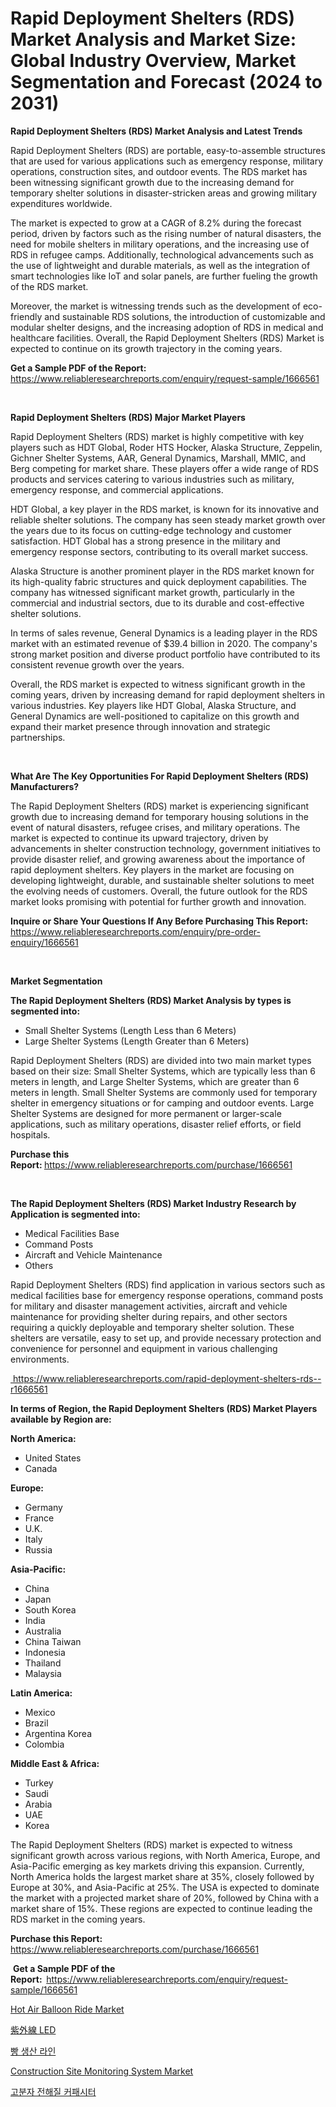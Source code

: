 <p><h1>Rapid Deployment Shelters (RDS) Market Analysis and Market Size: Global Industry Overview, Market Segmentation and Forecast (2024 to 2031)</h1></p><p><strong>Rapid Deployment Shelters (RDS) Market Analysis and Latest Trends</strong></p>
<p><p>Rapid Deployment Shelters (RDS) are portable, easy-to-assemble structures that are used for various applications such as emergency response, military operations, construction sites, and outdoor events. The RDS market has been witnessing significant growth due to the increasing demand for temporary shelter solutions in disaster-stricken areas and growing military expenditures worldwide.</p><p>The market is expected to grow at a CAGR of 8.2% during the forecast period, driven by factors such as the rising number of natural disasters, the need for mobile shelters in military operations, and the increasing use of RDS in refugee camps. Additionally, technological advancements such as the use of lightweight and durable materials, as well as the integration of smart technologies like IoT and solar panels, are further fueling the growth of the RDS market.</p><p>Moreover, the market is witnessing trends such as the development of eco-friendly and sustainable RDS solutions, the introduction of customizable and modular shelter designs, and the increasing adoption of RDS in medical and healthcare facilities. Overall, the Rapid Deployment Shelters (RDS) Market is expected to continue on its growth trajectory in the coming years.</p></p>
<p><strong>Get a Sample PDF of the Report:&nbsp;</strong> <a href="https://www.reliableresearchreports.com/enquiry/request-sample/1666561">https://www.reliableresearchreports.com/enquiry/request-sample/1666561</a></p>
<p>&nbsp;</p>
<p><strong>Rapid Deployment Shelters (RDS) Major Market Players</strong></p>
<p><p>Rapid Deployment Shelters (RDS) market is highly competitive with key players such as HDT Global, Roder HTS Hocker, Alaska Structure, Zeppelin, Gichner Shelter Systems, AAR, General Dynamics, Marshall, MMIC, and Berg competing for market share. These players offer a wide range of RDS products and services catering to various industries such as military, emergency response, and commercial applications.</p><p>HDT Global, a key player in the RDS market, is known for its innovative and reliable shelter solutions. The company has seen steady market growth over the years due to its focus on cutting-edge technology and customer satisfaction. HDT Global has a strong presence in the military and emergency response sectors, contributing to its overall market success.</p><p>Alaska Structure is another prominent player in the RDS market known for its high-quality fabric structures and quick deployment capabilities. The company has witnessed significant market growth, particularly in the commercial and industrial sectors, due to its durable and cost-effective shelter solutions.</p><p>In terms of sales revenue, General Dynamics is a leading player in the RDS market with an estimated revenue of $39.4 billion in 2020. The company's strong market position and diverse product portfolio have contributed to its consistent revenue growth over the years.</p><p>Overall, the RDS market is expected to witness significant growth in the coming years, driven by increasing demand for rapid deployment shelters in various industries. Key players like HDT Global, Alaska Structure, and General Dynamics are well-positioned to capitalize on this growth and expand their market presence through innovation and strategic partnerships.</p></p>
<p>&nbsp;</p>
<p><strong>What Are The Key Opportunities For Rapid Deployment Shelters (RDS) Manufacturers?</strong></p>
<p><p>The Rapid Deployment Shelters (RDS) market is experiencing significant growth due to increasing demand for temporary housing solutions in the event of natural disasters, refugee crises, and military operations. The market is expected to continue its upward trajectory, driven by advancements in shelter construction technology, government initiatives to provide disaster relief, and growing awareness about the importance of rapid deployment shelters. Key players in the market are focusing on developing lightweight, durable, and sustainable shelter solutions to meet the evolving needs of customers. Overall, the future outlook for the RDS market looks promising with potential for further growth and innovation.</p></p>
<p><strong>Inquire or Share Your Questions If Any Before Purchasing This Report:</strong> <a href="https://www.reliableresearchreports.com/enquiry/pre-order-enquiry/1666561">https://www.reliableresearchreports.com/enquiry/pre-order-enquiry/1666561</a></p>
<p>&nbsp;</p>
<p><strong>Market Segmentation</strong></p>
<p><strong>The Rapid Deployment Shelters (RDS) Market Analysis by types is segmented into:</strong></p>
<p><ul><li>Small Shelter Systems (Length Less than 6 Meters)</li><li>Large Shelter Systems (Length Greater than 6 Meters)</li></ul></p>
<p><p>Rapid Deployment Shelters (RDS) are divided into two main market types based on their size: Small Shelter Systems, which are typically less than 6 meters in length, and Large Shelter Systems, which are greater than 6 meters in length. Small Shelter Systems are commonly used for temporary shelter in emergency situations or for camping and outdoor events. Large Shelter Systems are designed for more permanent or larger-scale applications, such as military operations, disaster relief efforts, or field hospitals.</p></p>
<p><strong>Purchase this Report:&nbsp;</strong><a href="https://www.reliableresearchreports.com/purchase/1666561">https://www.reliableresearchreports.com/purchase/1666561</a></p>
<p>&nbsp;</p>
<p><strong>The Rapid Deployment Shelters (RDS) Market Industry Research by Application is segmented into:</strong></p>
<p><ul><li>Medical Facilities Base</li><li>Command Posts</li><li>Aircraft and Vehicle Maintenance</li><li>Others</li></ul></p>
<p><p>Rapid Deployment Shelters (RDS) find application in various sectors such as medical facilities base for emergency response operations, command posts for military and disaster management activities, aircraft and vehicle maintenance for providing shelter during repairs, and other sectors requiring a quickly deployable and temporary shelter solution. These shelters are versatile, easy to set up, and provide necessary protection and convenience for personnel and equipment in various challenging environments.</p></p>
<p><a href="https://www.reliableresearchreports.com/rapid-deployment-shelters-rds--r1666561">&nbsp;https://www.reliableresearchreports.com/rapid-deployment-shelters-rds--r1666561</a></p>
<p><strong>In terms of Region, the Rapid Deployment Shelters (RDS) Market Players available by Region are:</strong></p>
<p>
    <p> <strong> North America: </strong>
        <ul>
            <li>United States</li>
            <li>Canada</li>
        </ul>
        </p> 
    <p> <strong> Europe: </strong>
        <ul>
            <li>Germany</li>
            <li>France</li>
            <li>U.K.</li>
            <li>Italy</li>
            <li>Russia</li>
        </ul>
        </p> 
    <p> <strong> Asia-Pacific: </strong>
        <ul>
            <li>China</li>
            <li>Japan</li>
            <li>South Korea</li>
            <li>India</li>
            <li>Australia</li>
            <li>China Taiwan</li>
            <li>Indonesia</li>
            <li>Thailand</li>
            <li>Malaysia</li>
        </ul>
        </p> 
    <p> <strong> Latin America: </strong>
        <ul>
            <li>Mexico</li>
            <li>Brazil</li>
            <li>Argentina Korea</li>
            <li>Colombia</li>
        </ul>
        </p> 
    <p> <strong> Middle East & Africa: </strong>
        <ul>
            <li>Turkey</li>
            <li>Saudi</li>
            <li>Arabia</li>
            <li>UAE</li>
            <li>Korea</li>
        </ul>
    </p>
    </p>
<p><p>The Rapid Deployment Shelters (RDS) market is expected to witness significant growth across various regions, with North America, Europe, and Asia-Pacific emerging as key markets driving this expansion. Currently, North America holds the largest market share at 35%, closely followed by Europe at 30%, and Asia-Pacific at 25%. The USA is expected to dominate the market with a projected market share of 20%, followed by China with a market share of 15%. These regions are expected to continue leading the RDS market in the coming years.</p></p>
<p><strong>Purchase this Report: </strong><a href="https://www.reliableresearchreports.com/purchase/1666561">https://www.reliableresearchreports.com/purchase/1666561</a></p>
<p>&nbsp;<strong>Get a Sample PDF of the Report:&nbsp;&nbsp;</strong><a href="https://www.reliableresearchreports.com/enquiry/request-sample/1666561">https://www.reliableresearchreports.com/enquiry/request-sample/1666561</a></p>
<p><strong></strong></p>
<p><p><a href="https://www.linkedin.com/pulse/hot-air-balloon-ridenbspmarket-focuses-market-share-size-projected-cqlme?trackingId=mFXoHHcd7n1wNlN7VSRA5w%3D%3D">Hot Air Balloon Ride Market</a></p><p><a href="https://github.com/CarlieShields/Market-Research-Report-List-1/blob/main/820019461928.md">紫外線 LED</a></p><p><a href="https://medium.com/@raisin7568/%EC%A0%9C%EB%B9%B5-%EC%83%9D%EC%82%B0-%EB%9D%BC%EC%9D%B8-%EC%8B%9C%EC%9E%A5-%EB%8F%99%ED%96%A5-%EB%B0%8F-%EC%8B%9C%EC%9E%A5-%EB%B6%84%EC%84%9D%EC%9D%80-2024-2031%EB%85%84%EA%B9%8C%EC%A7%80-%EC%98%88%EC%B8%A1%EB%90%A9%EB%8B%88%EB%8B%A4-c507dbdb5bbd">빵 생산 라인</a></p><p><a href="https://www.linkedin.com/pulse/construction-site-monitoring-system-market-research-report-fqlre?trackingId=w%2BgHbzWHivBSmiXO1SLBwg%3D%3D">Construction Site Monitoring System Market</a></p><p><a href="https://github.com/brendon65677/Market-Research-Report-List-1/blob/main/993005261314.md">고분자 전해질 커패시터</a></p></p>